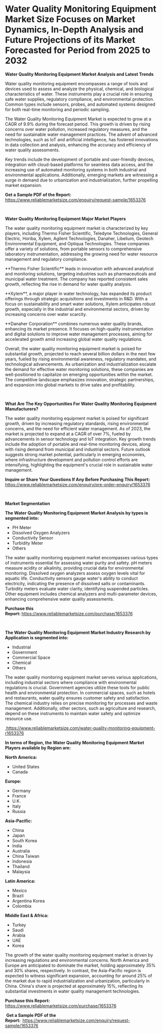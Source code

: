 <p><h1>Water Quality Monitoring Equipment Market Size Focuses on Market Dynamics, In-Depth Analysis and Future Projections of its Market Forecasted for Period from 2025 to 2032</h1></p><p><strong>Water Quality Monitoring Equipment Market Analysis and Latest Trends</strong></p>
<p><p>Water quality monitoring equipment encompasses a range of tools and devices used to assess and analyze the physical, chemical, and biological characteristics of water. These instruments play a crucial role in ensuring safe water supplies, regulatory compliance, and environmental protection. Common types include sensors, probes, and automated systems designed for both real-time monitoring and periodic sampling.</p><p>The Water Quality Monitoring Equipment Market is expected to grow at a CAGR of 9.9% during the forecast period. This growth is driven by rising concerns over water pollution, increased regulatory measures, and the need for sustainable water management practices. The advent of advanced technologies, such as IoT and artificial intelligence, has fostered innovations in data collection and analysis, enhancing the accuracy and efficiency of water quality assessments.</p><p>Key trends include the development of portable and user-friendly devices, integration with cloud-based platforms for seamless data access, and the increasing use of automated monitoring systems in both industrial and environmental applications. Additionally, emerging markets are witnessing a surge in demand due to urbanization and industrialization, further propelling market expansion.</p></p>
<p><strong>Get a Sample PDF of the Report:&nbsp;</strong> <a href="https://www.reliablemarketsize.com/enquiry/request-sample/1653376?utm_campaign=3320&utm_medium=2&utm_source=Github&utm_content=ia&utm_term=16042025&utm_id=water-quality-monitoring-equipment">https://www.reliablemarketsize.com/enquiry/request-sample/1653376</a></p>
<p>&nbsp;</p>
<p><strong>Water Quality Monitoring Equipment Major Market Players</strong></p>
<p><p>The water quality monitoring equipment market is characterized by key players, including Thermo Fisher Scientific, Teledyne Technologies, General Electric, Horiba, Xylem, Agilent Technologies, Danaher, Libelium, Geotech Environmental Equipment, and Optiqua Technologies. These companies offer a variety of solutions, from portable sensors to comprehensive laboratory instrumentation, addressing the growing need for water resource management and regulatory compliance.</p><p>**Thermo Fisher Scientific** leads in innovation with advanced analytical and monitoring solutions, targeting industries such as pharmaceuticals and municipal water treatment. The company has reported consistent sales growth, reflecting the rise in demand for water quality analysis.</p><p>**Xylem**, a major player in water technology, has expanded its product offerings through strategic acquisitions and investments in R&D. With a focus on sustainability and smart water solutions, Xylem anticipates robust growth, especially in the industrial and environmental sectors, driven by increasing concerns over water scarcity.</p><p>**Danaher Corporation** combines numerous water quality brands, enhancing its market presence. It focuses on high-quality instrumentation and digital solutions to improve water management processes, aiming for accelerated growth amid increasing global water quality regulations.</p><p>Overall, the water quality monitoring equipment market is poised for substantial growth, projected to reach several billion dollars in the next few years, fueled by rising environmental awareness, regulatory mandates, and technological advancements. As urbanization and industrialization escalate the demand for effective water monitoring solutions, these companies are well-positioned to capitalize on emerging opportunities within the market. The competitive landscape emphasizes innovation, strategic partnerships, and expansion into global markets to drive sales and profitability.</p></p>
<p>&nbsp;</p>
<p><strong>What Are The Key Opportunities For Water Quality Monitoring Equipment Manufacturers?</strong></p>
<p><p>The water quality monitoring equipment market is poised for significant growth, driven by increasing regulatory standards, rising environmental concerns, and the need for efficient water management. As of 2023, the market is projected to expand at a CAGR of over 7%, fueled by advancements in sensor technology and IoT integration. Key growth trends include the adoption of portable and real-time monitoring devices, along with rising demand from municipal and industrial sectors. Future outlook suggests strong market potential, particularly in emerging economies, where infrastructure development and pollution control efforts are intensifying, highlighting the equipment's crucial role in sustainable water management.</p></p>
<p><strong>Inquire or Share Your Questions If Any Before Purchasing This Report:</strong> <a href="https://www.reliablemarketsize.com/enquiry/pre-order-enquiry/1653376?utm_campaign=3320&utm_medium=2&utm_source=Github&utm_content=ia&utm_term=16042025&utm_id=water-quality-monitoring-equipment">https://www.reliablemarketsize.com/enquiry/pre-order-enquiry/1653376</a></p>
<p>&nbsp;</p>
<p><strong>Market Segmentation</strong></p>
<p><strong>The Water Quality Monitoring Equipment Market Analysis by types is segmented into:</strong></p>
<p><ul><li>PH Meter</li><li>Dissolved Oxygen Analyzers</li><li>Conductivity Sensor</li><li>Turbidity Meter</li><li>Others</li></ul></p>
<p><p>The water quality monitoring equipment market encompasses various types of instruments essential for assessing water purity and safety. pH meters measure acidity or alkalinity, providing crucial data for environmental monitoring. Dissolved oxygen analyzers assess oxygen levels vital for aquatic life. Conductivity sensors gauge water's ability to conduct electricity, indicating the presence of dissolved salts or contaminants. Turbidity meters evaluate water clarity, identifying suspended particles. Other equipment includes chemical analyzers and multi-parameter devices, enhancing comprehensive water quality assessments.</p></p>
<p><strong>Purchase this Report:&nbsp;</strong><a href="https://www.reliablemarketsize.com/purchase/1653376?utm_campaign=3320&utm_medium=2&utm_source=Github&utm_content=ia&utm_term=16042025&utm_id=water-quality-monitoring-equipment">https://www.reliablemarketsize.com/purchase/1653376</a></p>
<p>&nbsp;</p>
<p><strong>The Water Quality Monitoring Equipment Market Industry Research by Application is segmented into:</strong></p>
<p><ul><li>Industrial</li><li>Government</li><li>Commercial Space</li><li>Chemical</li><li>Others</li></ul></p>
<p><p>The water quality monitoring equipment market serves various applications, including industrial sectors where compliance with environmental regulations is crucial. Government agencies utilize these tools for public health and environmental protection. In commercial spaces, such as hotels and restaurants, water quality ensures customer safety and satisfaction. The chemical industry relies on precise monitoring for processes and waste management. Additionally, other sectors, such as agriculture and research, depend on these instruments to maintain water safety and optimize resource use.</p></p>
<p><a href="https://www.reliablemarketsize.com/water-quality-monitoring-equipment-r1653376?utm_campaign=3320&utm_medium=2&utm_source=Github&utm_content=ia&utm_term=16042025&utm_id=water-quality-monitoring-equipment">&nbsp;https://www.reliablemarketsize.com/water-quality-monitoring-equipment-r1653376</a></p>
<p><strong>In terms of Region, the Water Quality Monitoring Equipment Market Players available by Region are:</strong></p>
<p>
    <p> <strong> North America: </strong>
        <ul>
            <li>United States</li>
            <li>Canada</li>
        </ul>
        </p> 
    <p> <strong> Europe: </strong>
        <ul>
            <li>Germany</li>
            <li>France</li>
            <li>U.K.</li>
            <li>Italy</li>
            <li>Russia</li>
        </ul>
        </p> 
    <p> <strong> Asia-Pacific: </strong>
        <ul>
            <li>China</li>
            <li>Japan</li>
            <li>South Korea</li>
            <li>India</li>
            <li>Australia</li>
            <li>China Taiwan</li>
            <li>Indonesia</li>
            <li>Thailand</li>
            <li>Malaysia</li>
        </ul>
        </p> 
    <p> <strong> Latin America: </strong>
        <ul>
            <li>Mexico</li>
            <li>Brazil</li>
            <li>Argentina Korea</li>
            <li>Colombia</li>
        </ul>
        </p> 
    <p> <strong> Middle East & Africa: </strong>
        <ul>
            <li>Turkey</li>
            <li>Saudi</li>
            <li>Arabia</li>
            <li>UAE</li>
            <li>Korea</li>
        </ul>
    </p>
    </p>
<p><p>The growth of the water quality monitoring equipment market is driven by increasing regulations and environmental concerns. North America and Europe are anticipated to dominate the market, holding approximately 35% and 30% shares, respectively. In contrast, the Asia-Pacific region is expected to witness significant expansion, accounting for around 25% of the market due to rapid industrialization and urbanization, particularly in China. China's share is projected at approximately 15%, reflecting its substantial investments in water quality management technologies.</p></p>
<p><strong>Purchase this Report: </strong><a href="https://www.reliablemarketsize.com/purchase/1653376?utm_campaign=3320&utm_medium=2&utm_source=Github&utm_content=ia&utm_term=16042025&utm_id=water-quality-monitoring-equipment">https://www.reliablemarketsize.com/purchase/1653376</a></p>
<p>&nbsp;<strong>Get a Sample PDF of the Report:&nbsp;&nbsp;</strong><a href="https://www.reliablemarketsize.com/enquiry/request-sample/1653376?utm_campaign=3320&utm_medium=2&utm_source=Github&utm_content=ia&utm_term=16042025&utm_id=water-quality-monitoring-equipment">https://www.reliablemarketsize.com/enquiry/request-sample/1653376</a></p>
<p><strong></strong></p>
<p><p></p><p></p><p></p></p>